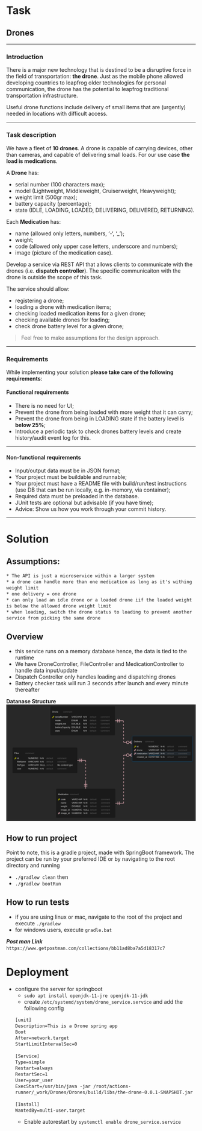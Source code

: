 # Task
## Drones
---
### Introduction

There is a major new technology that is destined to be a disruptive force in the field of transportation: **the drone**. Just as the mobile phone allowed developing countries to leapfrog older technologies for personal communication, the drone has the potential to leapfrog traditional transportation infrastructure.

Useful drone functions include delivery of small items that are (urgently) needed in locations with difficult access.

---

### Task description

We have a fleet of **10 drones**. A drone is capable of carrying devices, other than cameras, and capable of delivering small loads. For our use case **the load is medications**.

A **Drone** has:
- serial number (100 characters max);
- model (Lightweight, Middleweight, Cruiserweight, Heavyweight);
- weight limit (500gr max);
- battery capacity (percentage);
- state (IDLE, LOADING, LOADED, DELIVERING, DELIVERED, RETURNING).

Each **Medication** has: 
- name (allowed only letters, numbers, ‘-‘, ‘_’);
- weight;
- code (allowed only upper case letters, underscore and numbers);
- image (picture of the medication case).

Develop a service via REST API that allows clients to communicate with the drones (i.e. **dispatch controller**). The specific communicaiton with the drone is outside the scope of this task. 

The service should allow:
- registering a drone;
- loading a drone with medication items;
- checking loaded medication items for a given drone; 
- checking available drones for loading;
- check drone battery level for a given drone;

> Feel free to make assumptions for the design approach. 

---

### Requirements

While implementing your solution **please take care of the following requirements**: 

#### Functional requirements

- There is no need for UI;
- Prevent the drone from being loaded with more weight that it can carry;
- Prevent the drone from being in LOADING state if the battery level is **below 25%**;
- Introduce a periodic task to check drones battery levels and create history/audit event log for this.

---

#### Non-functional requirements

- Input/output data must be in JSON format;
- Your project must be buildable and runnable;
- Your project must have a README file with build/run/test instructions (use DB that can be run locally, e.g. in-memory, via container);
- Required data must be preloaded in the database.
- JUnit tests are optional but advisable (if you have time);
- Advice: Show us how you work through your commit history.

---

# Solution
## Assumptions:
	* The API is just a microservice within a larger system
    * a drone can handle more than one medication as long as it's withing weight limit
    * one delivery = one drone
    * can only load an idle drone or a loaded drone iif the loaded weight is below the allowed drone weight limit
    * when loading, switch the drone status to loading to prevent another service from picking the same drone
## Overview
- this service runs on a memory database hence, the data is tied to the runtime
- We have DroneController, FileController and MedicationController to handle data input/update
- Dispatch Controller only handles loading and dispatching drones
- Battery checker task will run 3 seconds after launch and every minute thereafter

**Datanase Structure**
![Alt text](uploads/Screenshot%20from%202022-07-11%2018-42-48.png "Database models")

## How to run project
Point to note, this is a gradle project, made with SpringBoot framework. 
The project can be run by your preferred IDE or by navigating to the root directory 
and running 
- `./gradlew clean` then 
- `./gradlew bootRun`
## How to run tests
- if you are using linux or mac, navigate to the root of the project and execute `./gradlew`
- for windows users, execute `gradle.bat`

***Post man Link***
`https://www.getpostman.com/collections/bb11ad8ba7a5d18317c7`


# Deployment

- configure the server for springboot
    -  `sudo apt install openjdk-11-jre openjdk-11-jdk`
    - create `/etc/systemd/system/drone_service.service` and add the following config
    ```
    [unit]
    Description=This is a Drone spring app
    Boot
    After=network.target
    StartLimitIntervalSec=0

    [Service]
    Type=simple
    Restart=always
    RestartSec=1
    User=your_user
    ExecStart=/usr/bin/java -jar /root/actions-runner/_work/Drones/Drones/build/libs/the-drone-0.0.1-SNAPSHOT.jar

    [Install]
    WantedBy=multi-user.target
    ```
    - Enable autorestart by `systemctl enable drone_service.service`